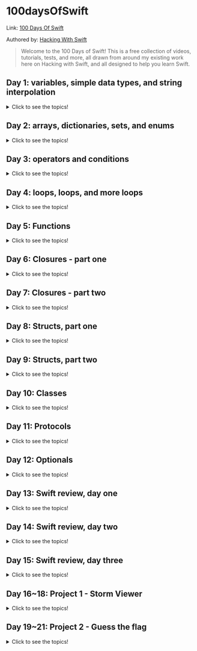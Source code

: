 
# 100daysOfSwift
Link: 
[100 Days Of Swift](https://www.hackingwithswift.com/100)

Authored by:
[Hacking With Swift](https://www.hackingwithswift.com)

> Welcome to the 100 Days of Swift! This is a free collection of videos, tutorials, tests, and more, all drawn from around my existing work here on Hacking with Swift, and all designed to help you learn Swift.

## Day 1: variables, simple data types, and string interpolation
<details>
  <summary>Click to see the topics!</summary>
  
 - Variables
 - String and Integers
 - Multi-line Strings
 - Doubles and Booleans
 - String Interpolation
 - Constants
 - Type annotations
</details>
 
## Day 2: arrays, dictionaries, sets, and enums
<details>
  <summary>Click to see the topics!</summary>

   - Arrays
   - Sets
   - Tuples
   - Arrays vs Sets vs Tuples
   - Dictionaries
   - Dictionary default values
   - Creating empty collections
   - Enumarations
   - Enum associated values
   - Enum raw values
</details>

## Day 3: operators and conditions
 <details>
  <summary>Click to see the topics!</summary>
  
   - Arithmetic Operators
   - Operator overloading
   - Compound assignment operators
   - Comparison operators
   - Conditions
   - Combining conditions
   - The ternary operator
   - Switch statements
   - Range operators
</details>

## Day 4: loops, loops, and more loops
  <details>
  <summary>Click to see the topics!</summary>
  
   - For loop
   - While loop
   - Repeat loop
   - Exiting loops
   - Exiting multiple loops
   - Skipping items
   - Infinite loops
</details>

## Day 5: Functions
  <details>
  <summary>Click to see the topics!</summary>
  
   - Writing functions
   - Accepting parameters
   - Returning values
   - Parameter labels
   - Omitting parameter labels
   - Default parameters
   - Variadic functions
   - Writing throwing functions
   - Running throwing functions
   - inout parameters
</details>

## Day 6: Closures - part one
  <details>
  <summary>Click to see the topics!</summary>
  
   - Creating basic closures
   - Accepting parameters in a closure
   - Returning values from a closure
   - Closures as parameters
   - Trailing closure syntax
</details>

## Day 7: Closures - part two
  <details>
  <summary>Click to see the topics!</summary>
  
   - Using closures as parameters when they accept parameters
   - Using closures as parameters when they return values
   - Shorthand parameter names
   - Closures with multiple parameters
   - Returning closures from functions
   - Capturing values
</details>

## Day 8: Structs, part one
  <details>
  <summary>Click to see the topics!</summary>
  
   - Creating your own structs
   - Computed properties
   - Property observers
   - Methods
   - Mutating methods
   - Properties and methods of strings
   - Properties and methods of arrays
</details>

## Day 9: Structs, part two
  <details>
  <summary>Click to see the topics!</summary>
  
   - Initializers
   - Referring to the current instance
   - Lazy properties
   - Static properties and methods
   - Access control
</details>

## Day 10: Classes
  <details>
  <summary>Click to see the topics!</summary>
  
   - Creating your own classes
   - Class inheritance
   - Overriding methods
   - Final classes
   - Copying objects
   - Deinitializers
   - Mutability
</details>

## Day 11: Protocols
  <details>
  <summary>Click to see the topics!</summary>
  
   - Protocols
   - Protocol inheritance
   - Extensions
   - Protocol extensions
   - Protocol-oriented programming
</details>

## Day 12: Optionals
  <details>
  <summary>Click to see the topics!</summary>
  
   - Handling missing data
   - Unwrapping optionals
   - Unwrapping with guard
   - Force unwrapping
   - Implicitly unwrapped optionals
   - Nil coalescing
   - Optional chaining
   - Optinional try
   - Failable initializers
   - Typecasting
</details>

## Day 13: Swift review, day one
  <details>
  <summary>Click to see the topics!</summary>
  
   - Variables and constants
   - Types of Data
   - Operators
   - String interpolation
   - Arrays
   - Dictionaries
   - Conditional statements
   - Loops
   - Switch case
</details>

## Day 14: Swift review, day two
  <details>
  <summary>Click to see the topics!</summary>
  
   - Functions
   - Optionals
   - Optional chaining
   - Enumerations
   - Structs
   - Classes
   
</details>

## Day 15: Swift review, day three
  <details>
  <summary>Click to see the topics!</summary>
  
   - Properties
   - Static properties and methods
   - Access control
   - Polymorphism and typecasting
   - Closures

</details>

## Day 16~18: Project 1 - Storm Viewer
  <details>
  <summary>Click to see the topics!</summary>
    
    Day 16: Project 1, part one
       - Setting up Xcode Project
       - Listing images with FileManager
       - Designing our interface

    Day 17: Project 1, part two
       - Building a detail screen
       - Loading images with UIImage
       - Final tweaks: hidesBarsOnTap, safe area margins

    Day 18: Project 1, part three
       - Wrap up, challenge
       - Review for Project 1: Storm Viewer

  </details>

## Day 19~21: Project 2 - Guess the flag
  <details>
  <summary>Click to see the topics!</summary>
  
    Day 19: Project 2, part one
      - Setting up
      - Designing your layout
      - Making the basic game work: UIButton and CALayer

</details>
